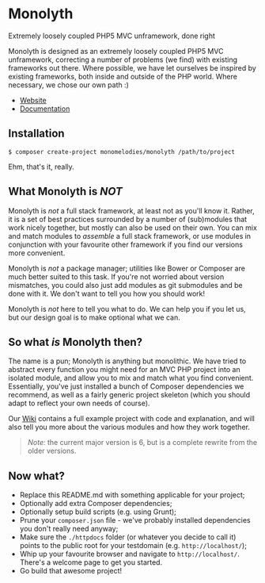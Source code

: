 # Monolyth
Extremely loosely coupled PHP5 MVC unframework, done right

Monolyth is designed as an extremely loosely coupled PHP5 MVC unframework,
correcting a number of problems (we find) with existing frameworks out there.
Where possible, we have let ourselves be inspired by existing frameworks, both
inside and outside of the PHP world. Where necessary, we chose our own path :)

- [Website](http://monolyth.monomelodies.nl)
- [Documentation](http://monolyth.monomelodies.nl/docs/)

## Installation
`$ composer create-project monomelodies/monolyth /path/to/project`

Ehm, that's it, really.

## What Monolyth is _NOT_
Monolyth is _not_ a full stack framework, at least not as you'll know it.
Rather, it is a set of best practices surrounded by a number of (sub)modules
that work nicely together, but mostly can also be used on their own. You can mix
and match modules to _assemble_ a full stack framework, or use modules in
conjunction with your favourite other framework if you find our versions more
convenient.

Monolyth is _not_ a package manager; utilities like Bower or Composer are much
better suited to this task. If you're not worried about version mismatches, you
could also just add modules as git submodules and be done with it. We don't want
to tell you how you should work!

Monolyth is _not_ here to tell you what to do. We can help you if you let us,
but our design goal is to make optional what we can.

## So what _is_ Monolyth then?
The name is a pun; Monolyth is anything but monolithic. We have tried to
abstract every function you might need for an MVC PHP project into an isolated
module, and allow you to mix and match what you find convenient. Essentially,
you've just installed a bunch of Composer dependencies we recommend, as well as
a fairly generic project skeleton (which you should adapt to reflect your own
needs of course).

Our [Wiki](http://monolyth.monomelodies.nl/wiki/) contains a full example
project with code and explanation, and will also tell you more about the various
modules and how they work together.

> *Note:* the current major version is 6, but is a complete rewrite from the
> older versions.

## Now what?
- Replace this README.md with something applicable for your project;
- Optionally add extra Composer dependencies;
- Optionally setup build scripts (e.g. using Grunt);
- Prune your `composer.json` file - we've probably installed dependencies you
  don't really need anyway;
- Make sure the `./httpdocs` folder (or whatever you decide to call it) points
  to the public root for your testdomain (e.g. `http://localhost/`);
- Whip up your favourite browser and navigate to `http://localhost/`. There's a
  welcome page to get you started.
- Go build that awesome project!

